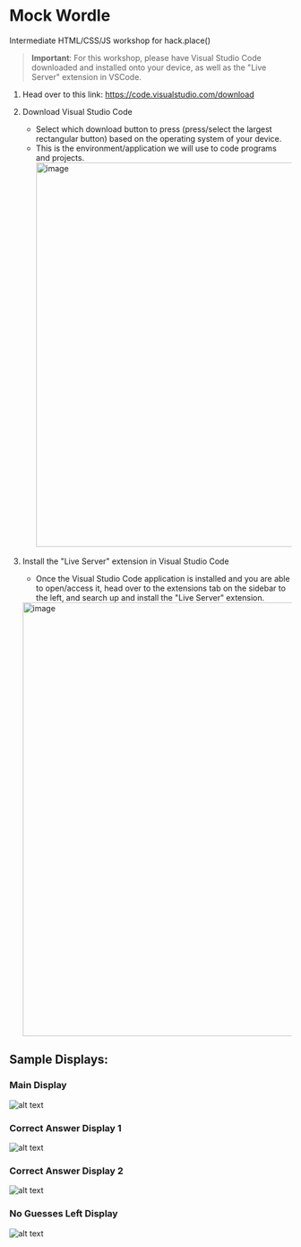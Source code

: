 # Mock Wordle

Intermediate HTML/CSS/JS workshop for hack.place()

> **Important**:
> For this workshop, please have Visual Studio Code downloaded and installed onto your device, as well as the "Live Server" extension in VSCode.

1.  Head over to this link: https://code.visualstudio.com/download
2.  Download Visual Studio Code
    - Select which download button to press (press/select the largest rectangular button) based on the operating system of your device.
    - This is the environment/application we will use to code programs and projects.
      <img width="685" alt="image" src="https://github.com/hackplace-org/mock-wordle/assets/138071235/c99ee469-d347-492b-b81b-88ecb213f80d">
3.  Install the "Live Server" extension in Visual Studio Code

    - Once the Visual Studio Code application is installed and you are able to open/access it, head over to the extensions tab on the sidebar to the left, and search up and install the "Live Server" extension.

    <img width="773" alt="image" src="https://github.com/hackplace-org/mock-wordle/assets/138071235/3e09a0bb-9ea6-4cc0-bf36-ed8f52011d02">

## Sample Displays:

### Main Display

![alt text](image-2.png)

### Correct Answer Display 1

![alt text](image.png)

### Correct Answer Display 2

![alt text](image-1.png)

### No Guesses Left Display

![alt text](image-3.png)
